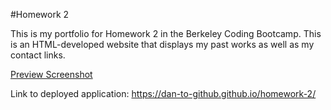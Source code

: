 #Homework 2

This is my portfolio for Homework 2 in the Berkeley Coding Bootcamp. This is an HTML-developed website that displays my past works as well as my contact links.

[Preview Screenshot](./Assets/images/Preview.png)

Link to deployed application: https://dan-to-github.github.io/homework-2/
